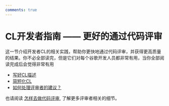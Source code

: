 ```yaml
---
comments: true
---
```


# CL开发者指南 —— 更好的通过代码评审

这一节介绍开发者CL的相关实践，帮助你更快地通过代码评审，并获得更高质量的结果。你不必全部读完，但是它们对每个谷歌开发人员都非常有用，当你全部阅读完成后会觉得非常有用

- [写好CL描述](cl-descriptions.md)
- [简短化CL](small-cls.md)
- [如何处理评审者的建议？](handling-comments.md)

也请阅读 [怎样去做代码评审](../reviewer/), 了解更多评审者相关的细节。
